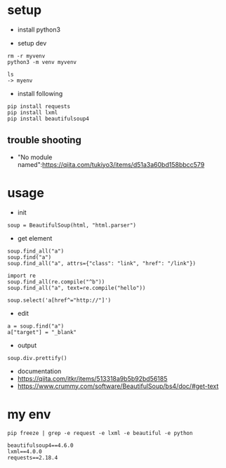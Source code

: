 # setup

- install python3

- setup dev
```
rm -r myvenv
python3 -m venv myvenv

ls
-> myenv
```

- install following
```
pip install requests
pip install lxml
pip install beautifulsoup4
```

## trouble shooting

- "No module named":https://qiita.com/tukiyo3/items/d51a3a60bd158bbcc579 

# usage

- init
```
soup = BeautifulSoup(html, "html.parser")
```
- get element
```
soup.find_all("a")
soup.find("a")
soup.find_all("a", attrs={"class": "link", "href": "/link"})

import re
soup.find_all(re.compile("^b"))
soup.find_all("a", text=re.compile("hello"))

soup.select('a[href^="http://"]')
```
- edit
```
a = soup.find("a")
a["target"] = "_blank"

```
- output
```
soup.div.prettify()
```

- documentation
 - https://qiita.com/itkr/items/513318a9b5b92bd56185
 - https://www.crummy.com/software/BeautifulSoup/bs4/doc/#get-text 



# my env

```
pip freeze | grep -e request -e lxml -e beautiful -e python

beautifulsoup4==4.6.0 
lxml==4.0.0
requests==2.18.4

```
